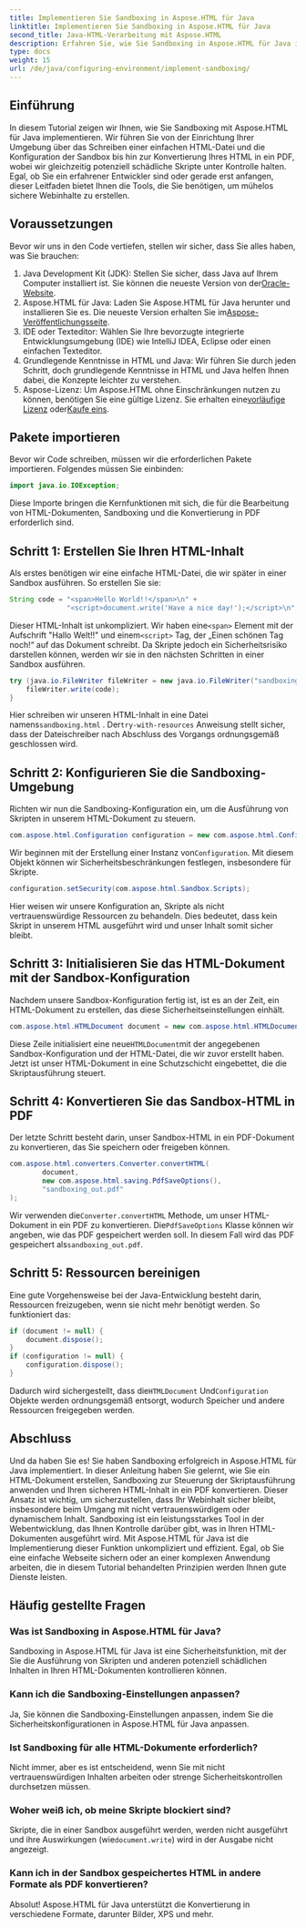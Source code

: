 ```yaml
---
title: Implementieren Sie Sandboxing in Aspose.HTML für Java
linktitle: Implementieren Sie Sandboxing in Aspose.HTML für Java
second_title: Java-HTML-Verarbeitung mit Aspose.HTML
description: Erfahren Sie, wie Sie Sandboxing in Aspose.HTML für Java implementieren, um die Skriptausführung in Ihren HTML-Dokumenten sicher zu steuern und in PDF zu konvertieren.
type: docs
weight: 15
url: /de/java/configuring-environment/implement-sandboxing/
---
```

## Einführung
In diesem Tutorial zeigen wir Ihnen, wie Sie Sandboxing mit Aspose.HTML für Java implementieren. Wir führen Sie von der Einrichtung Ihrer Umgebung über das Schreiben einer einfachen HTML-Datei und die Konfiguration der Sandbox bis hin zur Konvertierung Ihres HTML in ein PDF, wobei wir gleichzeitig potenziell schädliche Skripte unter Kontrolle halten. Egal, ob Sie ein erfahrener Entwickler sind oder gerade erst anfangen, dieser Leitfaden bietet Ihnen die Tools, die Sie benötigen, um mühelos sichere Webinhalte zu erstellen.
## Voraussetzungen
Bevor wir uns in den Code vertiefen, stellen wir sicher, dass Sie alles haben, was Sie brauchen:
1.  Java Development Kit (JDK): Stellen Sie sicher, dass Java auf Ihrem Computer installiert ist. Sie können die neueste Version von der[Oracle-Website](https://www.oracle.com/java/technologies/javase-downloads.html).
2.  Aspose.HTML für Java: Laden Sie Aspose.HTML für Java herunter und installieren Sie es. Die neueste Version erhalten Sie im[Aspose-Veröffentlichungsseite](https://releases.aspose.com/html/java/).
3. IDE oder Texteditor: Wählen Sie Ihre bevorzugte integrierte Entwicklungsumgebung (IDE) wie IntelliJ IDEA, Eclipse oder einen einfachen Texteditor.
4. Grundlegende Kenntnisse in HTML und Java: Wir führen Sie durch jeden Schritt, doch grundlegende Kenntnisse in HTML und Java helfen Ihnen dabei, die Konzepte leichter zu verstehen.
5.  Aspose-Lizenz: Um Aspose.HTML ohne Einschränkungen nutzen zu können, benötigen Sie eine gültige Lizenz. Sie erhalten eine[vorläufige Lizenz](https://purchase.aspose.com/temporary-license/) oder[Kaufe eins](https://purchase.aspose.com/buy).

## Pakete importieren
Bevor wir Code schreiben, müssen wir die erforderlichen Pakete importieren. Folgendes müssen Sie einbinden:
```java
import java.io.IOException;
```
Diese Importe bringen die Kernfunktionen mit sich, die für die Bearbeitung von HTML-Dokumenten, Sandboxing und die Konvertierung in PDF erforderlich sind.

## Schritt 1: Erstellen Sie Ihren HTML-Inhalt
Als erstes benötigen wir eine einfache HTML-Datei, die wir später in einer Sandbox ausführen. So erstellen Sie sie:
```java
String code = "<span>Hello World!!</span>\n" +
              "<script>document.write('Have a nice day!');</script>\n";
```
 Dieser HTML-Inhalt ist unkompliziert. Wir haben eine`<span>` Element mit der Aufschrift "Hallo Welt!!" und einem`<script>` Tag, der „Einen schönen Tag noch!“ auf das Dokument schreibt. Da Skripte jedoch ein Sicherheitsrisiko darstellen können, werden wir sie in den nächsten Schritten in einer Sandbox ausführen.
```java
try (java.io.FileWriter fileWriter = new java.io.FileWriter("sandboxing.html")) {
    fileWriter.write(code);
}
```
Hier schreiben wir unseren HTML-Inhalt in eine Datei namens`sandboxing.html` . Der`try-with-resources` Anweisung stellt sicher, dass der Dateischreiber nach Abschluss des Vorgangs ordnungsgemäß geschlossen wird.
## Schritt 2: Konfigurieren Sie die Sandboxing-Umgebung
Richten wir nun die Sandboxing-Konfiguration ein, um die Ausführung von Skripten in unserem HTML-Dokument zu steuern.
```java
com.aspose.html.Configuration configuration = new com.aspose.html.Configuration();
```
 Wir beginnen mit der Erstellung einer Instanz von`Configuration`. Mit diesem Objekt können wir Sicherheitsbeschränkungen festlegen, insbesondere für Skripte.
```java
configuration.setSecurity(com.aspose.html.Sandbox.Scripts);
```
Hier weisen wir unsere Konfiguration an, Skripte als nicht vertrauenswürdige Ressourcen zu behandeln. Dies bedeutet, dass kein Skript in unserem HTML ausgeführt wird und unser Inhalt somit sicher bleibt.
## Schritt 3: Initialisieren Sie das HTML-Dokument mit der Sandbox-Konfiguration
Nachdem unsere Sandbox-Konfiguration fertig ist, ist es an der Zeit, ein HTML-Dokument zu erstellen, das diese Sicherheitseinstellungen einhält.
```java
com.aspose.html.HTMLDocument document = new com.aspose.html.HTMLDocument("sandboxing.html", configuration);
```
 Diese Zeile initialisiert eine neue`HTMLDocument`mit der angegebenen Sandbox-Konfiguration und der HTML-Datei, die wir zuvor erstellt haben. Jetzt ist unser HTML-Dokument in eine Schutzschicht eingebettet, die die Skriptausführung steuert.
## Schritt 4: Konvertieren Sie das Sandbox-HTML in PDF
Der letzte Schritt besteht darin, unser Sandbox-HTML in ein PDF-Dokument zu konvertieren, das Sie speichern oder freigeben können.
```java
com.aspose.html.converters.Converter.convertHTML(
        document,
        new com.aspose.html.saving.PdfSaveOptions(),
        "sandboxing_out.pdf"
);
```
 Wir verwenden die`Converter.convertHTML` Methode, um unser HTML-Dokument in ein PDF zu konvertieren. Die`PdfSaveOptions` Klasse können wir angeben, wie das PDF gespeichert werden soll. In diesem Fall wird das PDF gespeichert als`sandboxing_out.pdf`.
## Schritt 5: Ressourcen bereinigen
Eine gute Vorgehensweise bei der Java-Entwicklung besteht darin, Ressourcen freizugeben, wenn sie nicht mehr benötigt werden. So funktioniert das:
```java
if (document != null) {
    document.dispose();
}
if (configuration != null) {
    configuration.dispose();
}
```
 Dadurch wird sichergestellt, dass die`HTMLDocument` Und`Configuration` Objekte werden ordnungsgemäß entsorgt, wodurch Speicher und andere Ressourcen freigegeben werden.

## Abschluss
Und da haben Sie es! Sie haben Sandboxing erfolgreich in Aspose.HTML für Java implementiert. In dieser Anleitung haben Sie gelernt, wie Sie ein HTML-Dokument erstellen, Sandboxing zur Steuerung der Skriptausführung anwenden und Ihren sicheren HTML-Inhalt in ein PDF konvertieren. Dieser Ansatz ist wichtig, um sicherzustellen, dass Ihr Webinhalt sicher bleibt, insbesondere beim Umgang mit nicht vertrauenswürdigem oder dynamischem Inhalt.
Sandboxing ist ein leistungsstarkes Tool in der Webentwicklung, das Ihnen Kontrolle darüber gibt, was in Ihren HTML-Dokumenten ausgeführt wird. Mit Aspose.HTML für Java ist die Implementierung dieser Funktion unkompliziert und effizient. Egal, ob Sie eine einfache Webseite sichern oder an einer komplexen Anwendung arbeiten, die in diesem Tutorial behandelten Prinzipien werden Ihnen gute Dienste leisten.
## Häufig gestellte Fragen
### Was ist Sandboxing in Aspose.HTML für Java?
Sandboxing in Aspose.HTML für Java ist eine Sicherheitsfunktion, mit der Sie die Ausführung von Skripten und anderen potenziell schädlichen Inhalten in Ihren HTML-Dokumenten kontrollieren können.
### Kann ich die Sandboxing-Einstellungen anpassen?
Ja, Sie können die Sandboxing-Einstellungen anpassen, indem Sie die Sicherheitskonfigurationen in Aspose.HTML für Java anpassen.
### Ist Sandboxing für alle HTML-Dokumente erforderlich?
Nicht immer, aber es ist entscheidend, wenn Sie mit nicht vertrauenswürdigen Inhalten arbeiten oder strenge Sicherheitskontrollen durchsetzen müssen.
### Woher weiß ich, ob meine Skripte blockiert sind?
 Skripte, die in einer Sandbox ausgeführt werden, werden nicht ausgeführt und ihre Auswirkungen (wie`document.write`) wird in der Ausgabe nicht angezeigt.
### Kann ich in der Sandbox gespeichertes HTML in andere Formate als PDF konvertieren?
Absolut! Aspose.HTML für Java unterstützt die Konvertierung in verschiedene Formate, darunter Bilder, XPS und mehr.